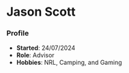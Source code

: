 # Jason Scott

### Profile

- **Started**: 24/07/2024
- **Role**: Advisor
- **Hobbies**: NRL, Camping, and Gaming
